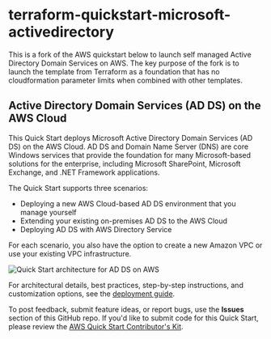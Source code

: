 # terraform-quickstart-microsoft-activedirectory

This is a fork of the AWS quickstart below to launch self managed Active Directory Domain Services on AWS.  The key purpose of the fork is to launch the template from Terraform as a foundation that has no cloudformation parameter limits when combined with other templates.

## Active Directory Domain Services (AD DS) on the AWS Cloud


This Quick Start deploys Microsoft Active Directory Domain Services (AD DS) on the AWS Cloud. AD DS and Domain Name Server (DNS) are core Windows services that provide the foundation for many Microsoft-based solutions for the enterprise, including Microsoft SharePoint, Microsoft Exchange, and .NET Framework applications.

The Quick Start supports three scenarios:

- Deploying a new AWS Cloud-based AD DS environment that you manage yourself
- Extending your existing on-premises AD DS to the AWS Cloud
- Deploying AD DS with AWS Directory Service

For each scenario, you also have the option to create a new Amazon VPC or use your existing VPC infrastructure.

![Quick Start architecture for AD DS on AWS](https://d0.awsstatic.com/partner-network/QuickStart/datasheets/active-directory-ds-on-aws-architecture.png)

For architectural details, best practices, step-by-step instructions, and customization options, see the 
[deployment guide](https://fwd.aws/N6e7B).

To post feedback, submit feature ideas, or report bugs, use the **Issues** section of this GitHub repo.
If you'd like to submit code for this Quick Start, please review the [AWS Quick Start Contributor's Kit](https://aws-quickstart.github.io/). 

